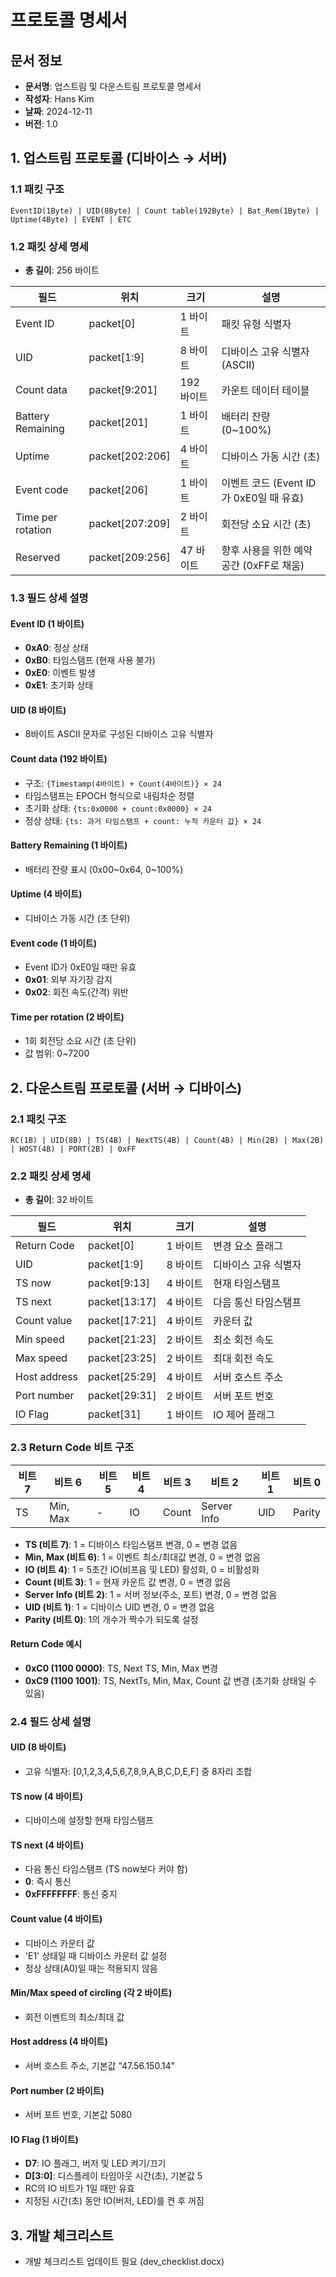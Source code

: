 # 프로토콜 명세서

## 문서 정보
- **문서명**: 업스트림 및 다운스트림 프로토콜 명세서
- **작성자**: Hans Kim
- **날짜**: 2024-12-11
- **버전**: 1.0

## 1. 업스트림 프로토콜 (디바이스 → 서버)

### 1.1 패킷 구조

```
EventID(1Byte) | UID(8Byte) | Count table(192Byte) | Bat_Rem(1Byte) | Uptime(4Byte) | EVENT | ETC
```

### 1.2 패킷 상세 명세

- **총 길이**: 256 바이트

| 필드 | 위치 | 크기 | 설명 |
|------|------|------|------|
| Event ID | packet[0] | 1 바이트 | 패킷 유형 식별자 |
| UID | packet[1:9] | 8 바이트 | 디바이스 고유 식별자 (ASCII) |
| Count data | packet[9:201] | 192 바이트 | 카운트 데이터 테이블 |
| Battery Remaining | packet[201] | 1 바이트 | 배터리 잔량 (0~100%) |
| Uptime | packet[202:206] | 4 바이트 | 디바이스 가동 시간 (초) |
| Event code | packet[206] | 1 바이트 | 이벤트 코드 (Event ID가 0xE0일 때 유효) |
| Time per rotation | packet[207:209] | 2 바이트 | 회전당 소요 시간 (초) |
| Reserved | packet[209:256] | 47 바이트 | 향후 사용을 위한 예약 공간 (0xFF로 채움) |

### 1.3 필드 상세 설명

#### Event ID (1 바이트)
- **0xA0**: 정상 상태
- **0xB0**: 타임스탬프 (현재 사용 불가)
- **0xE0**: 이벤트 발생
- **0xE1**: 초기화 상태

#### UID (8 바이트)
- 8바이트 ASCII 문자로 구성된 디바이스 고유 식별자

#### Count data (192 바이트)
- 구조: `{Timestamp(4바이트) + Count(4바이트)} × 24`
- 타임스탬프는 EPOCH 형식으로 내림차순 정렬
- 초기화 상태: `{ts:0x0000 + count:0x0000} × 24`
- 정상 상태: `{ts: 과거 타임스탬프 + count: 누적 카운터 값} × 24`

#### Battery Remaining (1 바이트)
- 배터리 잔량 표시 (0x00~0x64, 0~100%)

#### Uptime (4 바이트)
- 디바이스 가동 시간 (초 단위)

#### Event code (1 바이트)
- Event ID가 0xE0일 때만 유효
- **0x01**: 외부 자기장 감지
- **0x02**: 회전 속도(간격) 위반

#### Time per rotation (2 바이트)
- 1회 회전당 소요 시간 (초 단위)
- 값 범위: 0~7200

## 2. 다운스트림 프로토콜 (서버 → 디바이스)

### 2.1 패킷 구조

```
RC(1B) | UID(8B) | TS(4B) | NextTS(4B) | Count(4B) | Min(2B) | Max(2B) | HOST(4B) | PORT(2B) | 0xFF
```

### 2.2 패킷 상세 명세

- **총 길이**: 32 바이트

| 필드 | 위치 | 크기 | 설명 |
|------|------|------|------|
| Return Code | packet[0] | 1 바이트 | 변경 요소 플래그 |
| UID | packet[1:9] | 8 바이트 | 디바이스 고유 식별자 |
| TS now | packet[9:13] | 4 바이트 | 현재 타임스탬프 |
| TS next | packet[13:17] | 4 바이트 | 다음 통신 타임스탬프 |
| Count value | packet[17:21] | 4 바이트 | 카운터 값 |
| Min speed | packet[21:23] | 2 바이트 | 최소 회전 속도 |
| Max speed | packet[23:25] | 2 바이트 | 최대 회전 속도 |
| Host address | packet[25:29] | 4 바이트 | 서버 호스트 주소 |
| Port number | packet[29:31] | 2 바이트 | 서버 포트 번호 |
| IO Flag | packet[31] | 1 바이트 | IO 제어 플래그 |

### 2.3 Return Code 비트 구조

| 비트 7 | 비트 6 | 비트 5 | 비트 4 | 비트 3 | 비트 2 | 비트 1 | 비트 0 |
|--------|--------|--------|--------|--------|--------|--------|--------|
| TS | Min, Max | - | IO | Count | Server Info | UID | Parity |

- **TS (비트 7)**: 1 = 디바이스 타임스탬프 변경, 0 = 변경 없음
- **Min, Max (비트 6)**: 1 = 이벤트 최소/최대값 변경, 0 = 변경 없음
- **IO (비트 4)**: 1 = 5초간 IO(비프음 및 LED) 활성화, 0 = 비활성화
- **Count (비트 3)**: 1 = 현재 카운트 값 변경, 0 = 변경 없음
- **Server Info (비트 2)**: 1 = 서버 정보(주소, 포트) 변경, 0 = 변경 없음
- **UID (비트 1)**: 1 = 디바이스 UID 변경, 0 = 변경 없음
- **Parity (비트 0)**: 1의 개수가 짝수가 되도록 설정

#### Return Code 예시
- **0xC0 (1100 0000)**: TS, Next TS, Min, Max 변경
- **0xC9 (1100 1001)**: TS, NextTs, Min, Max, Count 값 변경 (초기화 상태일 수 있음)

### 2.4 필드 상세 설명

#### UID (8 바이트)
- 고유 식별자: [0,1,2,3,4,5,6,7,8,9,A,B,C,D,E,F] 중 8자리 조합

#### TS now (4 바이트)
- 디바이스에 설정할 현재 타임스탬프

#### TS next (4 바이트)
- 다음 통신 타임스탬프 (TS now보다 커야 함)
- **0**: 즉시 통신
- **0xFFFFFFFF**: 통신 중지

#### Count value (4 바이트)
- 디바이스 카운터 값
- 'E1' 상태일 때 디바이스 카운터 값 설정
- 정상 상태(A0)일 때는 적용되지 않음

#### Min/Max speed of circling (각 2 바이트)
- 회전 이벤트의 최소/최대 값

#### Host address (4 바이트)
- 서버 호스트 주소, 기본값 "47.56.150.14"

#### Port number (2 바이트)
- 서버 포트 번호, 기본값 5080

#### IO Flag (1 바이트)
- **D7**: IO 플래그, 버저 및 LED 켜기/끄기
- **D[3:0]**: 디스플레이 타임아웃 시간(초), 기본값 5
- RC의 IO 비트가 1일 때만 유효
- 지정된 시간(초) 동안 IO(버저, LED)를 켠 후 꺼짐

## 3. 개발 체크리스트

- 개발 체크리스트 업데이트 필요 (dev_checklist.docx)
